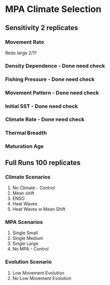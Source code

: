 # MPA Climate Selection

## Sensitivity 2 replicates

### Movement Rate 

Redo large 2/1? 

### Density Dependence - Done need check

### Fishing Pressure - Done need check

### Movement Pattern - Done need check

### Initial SST - Done need check

### Climate Rate - Done need check

### Thermal Breadth

### Maturation Age

## Full Runs 100 replicates

### Climate Scenarios

1. No Climate - Control
2. Mean shift
3. ENSO
4. Heat Waves
5. Heat Waves w Mean Shift

### MPA Scenarios

1. Single Small 
2. Single Medium
3. Single Large
4. No MPA - Control

### Evolution Scenario

1. Low Movement Evolution
2. No Low Movement Evolution


